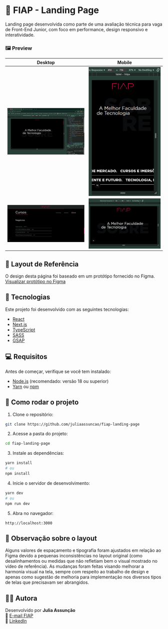 # 🧩 FIAP - Landing Page

Landing page desenvolvida como parte de uma avaliação técnica para vaga de Front-End Junior, com foco em performance, design responsivo e interatividade.

### 🖼️ Preview

| Desktop | Mobile |
|--------|--------|
| ![Desktop](./public/desktop-image.png) | ![Mobile](./public/mobile-image.png) |
| ![Desktop](./public/desktop-image-courses.png) | ![Mobile Landscape](./public/mobile-landscape-image.png) |

## 📸 Layout de Referência

O design desta página foi baseado em um protótipo fornecido no Figma.  
[Visualizar protótipo no Figma](https://www.figma.com/design/aAAuhPpxsfmd1Lb18R2qcz/Teste-T%C3%A9cnico-Front-end---FIAP?node-id=0-1&p=f&t=b63ygSEUA8wq5rSK-0)

## 🧪 Tecnologias

Este projeto foi desenvolvido com as seguintes tecnologias:

- [React](https://react.dev)
- [Next.js](https://nextjs.org)
- [TypeScript](https://www.typescriptlang.org)
- [SASS](https://sass-lang.com/)
- [GSAP](https://gsap.com)

## 💻 Requisitos

Antes de começar, verifique se você tem instalado:

- [Node.js](https://nodejs.org/) (recomendado: versão 18 ou superior)
- [Yarn](https://yarnpkg.com) ou [npm](https://www.npmjs.com/)

## 🚀 Como rodar o projeto

1. Clone o repositório:

```bash
git clone https://github.com/juliaassuncao/fiap-landing-page
```

2. Acesse a pasta do projeto:

```bash
cd fiap-landing-page
```

3. Instale as dependências:

```bash
yarn install
# ou
npm install
```

4. Inicie o servidor de desenvolvimento:

```bash
yarn dev
# ou
npm run dev
```

5. Abra no navegador:

```
http://localhost:3000
```

## 📝 Observação sobre o layout

Alguns valores de espaçamento e tipografia foram ajustados em relação ao Figma devido a pequenas inconsistências no layout original (como desalinhamentos ou medidas que não refletiam bem o visual mostrado no vídeo de referência). As mudanças foram feitas visando melhorar a harmonia visual na tela, sempre com respeito ao trabalho de design e apenas como sugestão de melhoria para implementação nos diversos tipos de telas que precisavam ser abrangidos.

## 👩‍💻 Autora

Desenvolvido por **Julia Assunção**  
📧 [E-mail FIAP](mailto:julia.silva@fiap.com.br)  
💼 [LinkedIn](https://www.linkedin.com/in/julia-assun%C3%A7%C3%A3o-8128aa158/)
